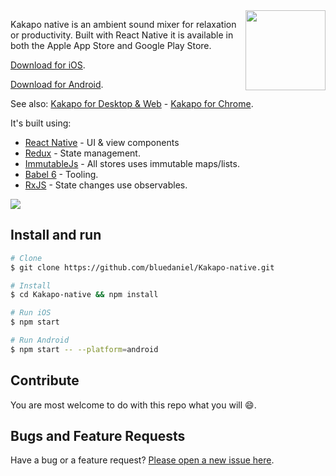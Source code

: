 <img src="https://raw.githubusercontent.com/bluedaniel/Kakapo-assets/master/icons/social/kakapo.png" width="128" height="128" align="right" />

Kakapo native is an ambient sound mixer for relaxation or productivity. Built with React Native it is available in both the Apple App Store and Google Play Store.

[Download for iOS](https://itunes.apple.com/us/app/kakapo/id1046673139).

[Download for Android](https://play.google.com/store/apps/details?id=com.kakaponative).

See also: [Kakapo for Desktop & Web](https://github.com/bluedaniel/Kakapo-app) - [Kakapo for Chrome](https://github.com/bluedaniel/Kakapo-chrome).

It's built using:

- [React Native](https://github.com/facebook/react) - UI & view components
- [Redux](https://github.com/rackt/redux) - State management.
- [ImmutableJs](https://github.com/facebook/immutable-js) - All stores uses immutable maps/lists.
- [Babel 6](https://github.com/babel/babel) - Tooling.
- [RxJS](https://github.com/Reactive-Extensions/RxJS) - State changes use observables.

<img src="https://raw.githubusercontent.com/bluedaniel/Kakapo-assets/master/images/screenshots/web_app.jpg" />

## Install and run

``` bash
# Clone
$ git clone https://github.com/bluedaniel/Kakapo-native.git

# Install
$ cd Kakapo-native && npm install

# Run iOS
$ npm start

# Run Android
$ npm start -- --platform=android
```

## Contribute
You are most welcome to do with this repo what you will :smile:.

## Bugs and Feature Requests

Have a bug or a feature request? [Please open a new issue here](https://github.com/bluedaniel/Kakapo-native/issues/new).
